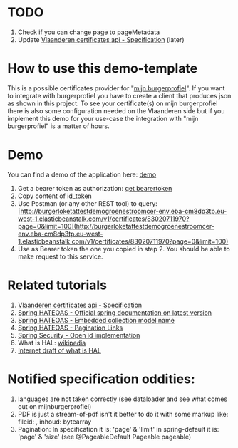 # TODO
1. Check if you can change page to pageMetadata
2. Update [Vlaanderen certificates api - Specification](https://documentatie.burgerprofiel.vlaanderen.be/attesten/index.html#section/Certificates-API) (later)

# How to use this demo-template
This is a possible certificates provider for "[mijn burgerprofiel](https://www.vlaanderen.be/uw-overheid/mijn-burgerprofiel)". 
If you want to integrate with burgerprofiel you have to create a client that produces json as shown in this project. 
To see your certificate(s) on mijn burgerprofiel there is also some configuration needed on the Vlaanderen side but 
if you implement this demo for your use-case the integration with "mijn burgerprofiel" is a matter of hours.

# Demo
You can find a demo of the application here: [demo](http://burgerloketattestdemogroenestroomcer-env.eba-cm8dp3tp.eu-west-1.elasticbeanstalk.com/v1/certificates/83020711970)
1. Get a bearer token as authorization: [get bearertoken](https://beta.openid.burgerprofiel.dev-vlaanderen.be/op/token?code=83020711970.Bar.Foo.80689076-8c4a-4bef-abc4-82805e17988d&grant_type=authorization_code&standardAudiences=true)
2. Copy content of id_token
3. Use Postman (or any other REST tool) to query: [http://burgerloketattestdemogroenestroomcer-env.eba-cm8dp3tp.eu-west-1.elasticbeanstalk.com/v1/certificates/83020711970?page=0&limit=100](http://burgerloketattestdemogroenestroomcer-env.eba-cm8dp3tp.eu-west-1.elasticbeanstalk.com/v1/certificates/83020711970?page=0&limit=100)
4. Use as Bearer token the one you copied in step 2. You should be able to make request to this service.


# Related tutorials
1. [Vlaanderen certificates api - Specification](https://documentatie.burgerprofiel.vlaanderen.be/attesten/index.html#section/Certificates-API)
2. [Spring HATEOAS - Official spring documentation on latest version](https://docs.spring.io/spring-hateoas/docs/current/reference/html/)
3. [Spring HATEOAS - Embedded collection model name](https://howtodoinjava.com/spring5/hateoas/embedded-collection-name/)
4. [Spring HATEOAS - Pagination Links](https://howtodoinjava.com/spring5/hateoas/pagination-links/)
5. [Spring Security - Open id implementation](https://docs.spring.io/spring-security/site/docs/current/reference/html5/#oauth2resourceserver-jwt-jwkseturi)
6. What is HAL: [wikipedia](https://en.wikipedia.org/wiki/Hypertext_Application_Language)
7. [Internet draft of what is HAL](https://tools.ietf.org/html/draft-kelly-json-hal-08)


# Notified specification oddities:
1. languages are not taken correctly (see dataloader and see what comes out on mijnburgerprofiel)
2. PDF is just a stream-of-pdf isn't it better to do it with some markup like: fileid: , inhoud: bytearray
3. Pagination: In specification it is: 'page' & 'limit' in spring-default it is: 'page' & 'size' (see @PageableDefault Pageable pageable)  
